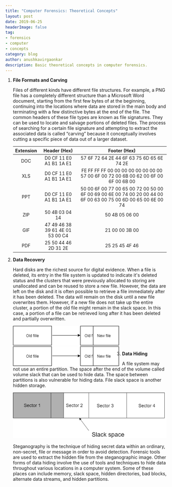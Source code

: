 ```yaml
---
title: "Computer Forensics: Theoretical Concepts"  
layout: post  
date: 2019-06-25  
headerImage: false
tag:
- forensics
- computer
- concepts  
category: blog  
author: anushkavirgaonkar  
description: Basic theoretical concepts in computer forensics.
---
```


1. **File Formats and Carving**  

   Files of different kinds have different file structures. For example, a PNG file has a completely different structure than a Microsoft Word document, starting from the first few bytes of at the beginning, continuing into the locations where data are stored in the main body and terminating with a few distinctive bytes at the end of the file. The common headers of these file types are known as file signatures. They can be used to locate and salvage portions of deleted files. The process of searching for a certain file signature and attempting to extract the associated data is called “carving” because it conceptually involves cutting a specific piece of data out of a larger dataset.
    
   | Extension  |          Header (Hex)            |                                Footer (Hex)                                                                    |                                   
   |:----------:|:--------------------------------:|:--------------------------------------------------------------------------------------------------------------:|  
   | DOC	    | D0 CF 11 E0 A1 B1 1A E1          | 57 6F 72 64 2E 44 6F 63 75 6D 65 6E 74 2E                                                                      |  
   | XLS	    | D0 CF 11 E0 A1 B1 1A E1          | FE FF FF FF 00 00 00 00 00 00 00 00 57 00 6F 00 72 00 6B 00 62 00 6F 00 6F 00 6B 00                            |  
   | PPT	    | D0 CF 11 E0 A1 B1 1A E1          | 50 00 6F 00 77 00 65 00 72 00 50 00 6F 00 69 00 6E 00 74 00 20 00 44 00 6F 00 63 00 75 00 6D 00 65 00 6E 00 74 |  
   | ZIP	    | 50 4B 03 04 14                   | 50 4B 05 06 00                                                                                                 |                                  
   | GIF	    | 47 49 46 38 39 61 4E 01 53 00 C4 | 21 00 00 3B 00                                                                                                 |  
   | PDF	    | 25 50 44 46 2D 31 2E             | 25 25 45 4F 46                                                                                                 |  
 
2. **Data Recovery**  

   Hard disks are the richest source for digital evidence. When a file is deleted, its entry in the file system is updated to indicate it's deleted status and the clusters that were previously allocated to storing are unallocated and can be reused to store a new file. However, the data are left on the disk and it is often possible to retrieve a file immediately after it has been deleted. The data will remain on the disk until a new file overwrites them. However, if a new file does not take up the entire cluster, a portion of the old file might remain in the slack space. In this case, a portion of a file can be retrieved long after it has been deleted and partially overwritten.  

   ![When old data are overwritten with new data, some of the old data can remain.](cftc_fig2.png)
	<img src="/assets/images/cftc_fig2.png"
     alt="Markdown Monster icon"
     style="float: left; margin-right: 10px;" />
3. **Data Hiding**  

   A file system may not use an entire partition. The space after the end of the volume called volume slack that can be used to hide data. The space between partitions is also vulnerable for hiding data. File slack space is another hidden storage. 

   ![Slack space.](cftc_fig3.png)

   Steganography is the technique of hiding secret data within an ordinary, non-secret, file or message in order to avoid detection. Forensic tools are used to extract the hidden file from the steganographic image. Other forms of data hiding involve the use of tools and techniques to hide data throughout various locations in a computer system. Some of these places can include memory, slack space, hidden directories, bad blocks, alternate data streams, and hidden partitions. 

